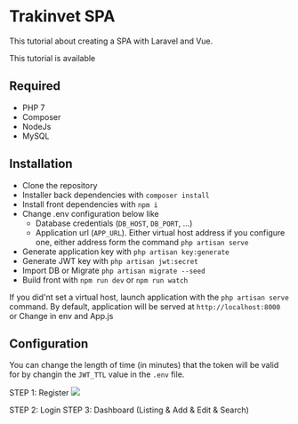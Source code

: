 # Trakinvet SPA

This tutorial about creating a SPA with Laravel and Vue.

This tutorial is available 

## Required

- PHP 7
- Composer
- NodeJs
- MySQL

## Installation

- Clone the repository
- Installer back dependencies with `composer install`
- Install front dependencies with `npm i`
- Change .env configuration below like
    - Database credentials (`DB_HOST`, `DB_PORT`, ...)
    - Application url (`APP_URL`). Either virtual host address if you configure one, either address form the command `php artisan serve`
- Generate application key with `php artisan key:generate`
- Generate JWT key with `php artisan jwt:secret`
- Import DB or Migrate `php artisan migrate --seed`
- Build front with `npm run dev` or `npm run watch` 

If you did'nt set a virtual host, launch application with the `php artisan serve` command. By default, application will be served at `http://localhost:8000` or Change in env and App.js

## Configuration

You can change the length of time (in minutes) that the token will be valid for by changin the `JWT_TTL` value in the `.env` file.

STEP 1: Register 
<img src="https://akm-img-a-in.tosshub.com/indiatoday/images/story/201906/Google_Pixel_4_Slash_Leaks.jpeg?vOVKS5y37s5nM.thpPQ9EsRGUN.AyYC9">

STEP 2: Login 
STEP 3: Dashboard (Listing & Add & Edit & Search)


